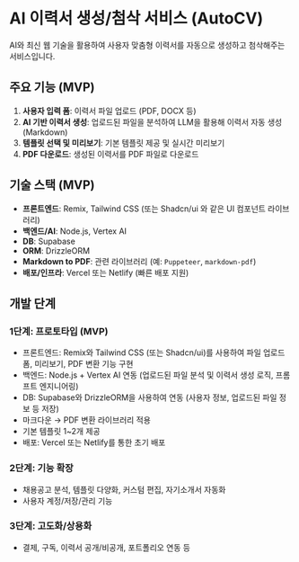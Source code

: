 # AI 이력서 생성/첨삭 서비스 (AutoCV)

AI와 최신 웹 기술을 활용하여 사용자 맞춤형 이력서를 자동으로 생성하고 첨삭해주는 서비스입니다.

## 주요 기능 (MVP)

1.  **사용자 입력 폼**: 이력서 파일 업로드 (PDF, DOCX 등)
2.  **AI 기반 이력서 생성**: 업로드된 파일을 분석하여 LLM을 활용해 이력서 자동 생성 (Markdown)
3.  **템플릿 선택 및 미리보기**: 기본 템플릿 제공 및 실시간 미리보기
4.  **PDF 다운로드**: 생성된 이력서를 PDF 파일로 다운로드

## 기술 스택 (MVP)

-   **프론트엔드**: Remix, Tailwind CSS (또는 Shadcn/ui 와 같은 UI 컴포넌트 라이브러리)
-   **백엔드/AI**: Node.js, Vertex AI
-   **DB**: Supabase
-   **ORM**: DrizzleORM
-   **Markdown to PDF**: 관련 라이브러리 (예: `Puppeteer`, `markdown-pdf`)
-   **배포/인프라**: Vercel 또는 Netlify (빠른 배포 지원)

## 개발 단계

### 1단계: 프로토타입 (MVP)

-   프론트엔드: Remix와 Tailwind CSS (또는 Shadcn/ui)를 사용하여 파일 업로드 폼, 미리보기, PDF 변환 기능 구현
-   백엔드: Node.js + Vertex AI 연동 (업로드된 파일 분석 및 이력서 생성 로직, 프롬프트 엔지니어링)
-   DB: Supabase와 DrizzleORM을 사용하여 연동 (사용자 정보, 업로드된 파일 정보 등 저장)
-   마크다운 → PDF 변환 라이브러리 적용
-   기본 템플릿 1~2개 제공
-   배포: Vercel 또는 Netlify를 통한 초기 배포

### 2단계: 기능 확장

-   채용공고 분석, 템플릿 다양화, 커스텀 편집, 자기소개서 자동화
-   사용자 계정/저장/관리 기능

### 3단계: 고도화/상용화

-   결제, 구독, 이력서 공개/비공개, 포트폴리오 연동 등
